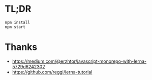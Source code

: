 # TL;DR

    npm install
    npm start 

# Thanks

* https://medium.com/@erzhtor/javascript-monorepo-with-lerna-5729d6242302
* https://github.com/reggi/lerna-tutorial